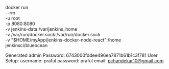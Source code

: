 docker run \
  --rm \
  -u root \
  -p 8080:8080 \
  -v jenkins-data:/var/jenkins_home \
  -v /var/run/docker.sock:/var/run/docker.sock \
  -v "$HOME/myApp/jenkins-docker-node-react":/home \
  jenkinsci/blueocean


Generated admin Password: 6743000fddee496ea7871b61b1c3f781
User Setup: username: praful password: praful email: pchandekar10@gmail.com

